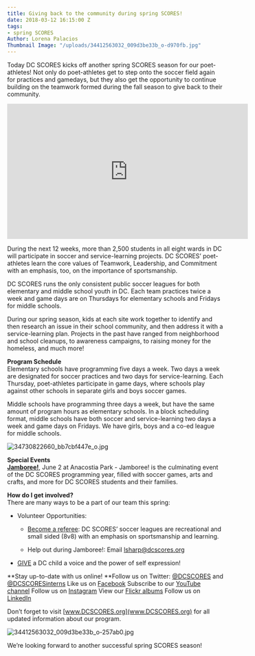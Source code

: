 ```yaml
---
title: Giving back to the community during spring SCORES!
date: 2018-03-12 16:15:00 Z
tags:
- spring SCORES
Author: Lorena Palacios
Thumbnail Image: "/uploads/34412563032_009d3be33b_o-d970fb.jpg"
---
```


Today DC SCORES kicks off another spring SCORES season for our poet-athletes! Not only do poet-athletes get to step onto the soccer field again for practices and gamedays, but they also get the opportunity to continue building on the teamwork formed during the fall season to give back to their community.

<iframe width="560" height="315" src="https://www.youtube.com/embed/sfrfW_rnTlw" frameborder="0" allow="autoplay; encrypted-media" allowfullscreen></iframe>

During the next 12 weeks, more than 2,500 students in all eight wards in DC will participate in soccer and service-learning projects. DC SCORES’ poet-athletes learn the core values of Teamwork, Leadership, and Commitment with an emphasis, too, on the importance of sportsmanship.

DC SCORES runs the only consistent public soccer leagues for both elementary and middle school youth in DC. Each team practices twice a week and game days are on Thursdays for elementary schools and Fridays for middle schools.

During our spring season, kids at each site work together to identify and then research an issue in their school community, and then address it with a service-learning plan. Projects in the past have ranged from neighborhood and school cleanups, to awareness campaigns, to raising money for the homeless, and much more!

**Program Schedule**\
Elementary schools have programming five days a week. Two days a week are designated for soccer practices and two days for service-learning. Each Thursday, poet-athletes participate in game days, where schools play against other schools in separate girls and boys soccer games.

Middle schools have programming three days a week, but have the same amount of program hours as elementary schools. In a block scheduling format, middle schools have both soccer and service-learning two days a week and game days on Fridays. We have girls, boys and a co-ed league for middle schools.

![34730822660_bb7cbf447e_o.jpg](/uploads/34730822660_bb7cbf447e_o.jpg)

**Special Events**\
**[Jamboree!](http://dcscores.blogspot.com/2017/06/the-22nd-edition-of-jamboree-bring.html)**, June 2 at Anacostia Park - Jamboree! is the culminating event of the DC SCORES programming year, filled with soccer games, arts and crafts, and more for DC SCORES students and their families.

**How do I get involved?**\
There are many ways to be a part of our team this spring:

* Volunteer Opportunities:

  * [Become a referee](https://docs.google.com/forms/d/e/1FAIpQLSc1VZEcstFQrCDi44g0zcpKS-42ym4qz_zNZUF7U2NVx-IIqA/viewform?c=0&w=1): DC SCORES’ soccer leagues are recreational and small sided (8v8) with an emphasis on sportsmanship and learning.

  * Help out during Jamboree!: Email lsharp@dcscores.org


* [GIVE](https://connect.clickandpledge.com/w/Form/38684abc-e195-4fdb-aef3-2ed5aeb51d61?636153321160038799) a DC child a voice and the power of self expression!

\*\*Stay up-to-date with us online!
\*\*Follow us on Twitter: [@DCSCORES](https://twitter.com/DCSCORES) and [@DCSCORESinterns](https://twitter.com/DCSCORESInterns)
Like us on [Facebook](https://www.facebook.com/DCSCORES/)
Subscribe to our [YouTube channel](https://www.youtube.com/channel/UCNUQxAB_LRA7OyH9GtDs7LA?view_as=subscriber)
Follow us on [Instagram](https://www.instagram.com/dc_scores/)
View our [Flickr albums](https://www.flickr.com/photos/dcscorespictures/albums)
Follow us on [LinkedIn](https://www.linkedin.com/company/dc-scores/)

Don’t forget to visit [www.DCSCORES.org](www.DCSCORES.org) for all updated information about our program.

![34412563032_009d3be33b_o-257ab0.jpg](/uploads/34412563032_009d3be33b_o-257ab0.jpg)

We’re looking forward to another successful spring SCORES season!
